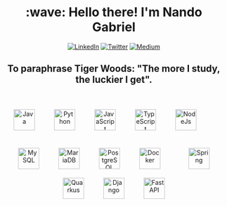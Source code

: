 <h1 align="center">:wave: Hello there! I'm Nando Gabriel</h1>
<div align="center">
  <a href="https://www.linkedin.com/in/enginnerfernandogabriel/" target="_blank" rel=noopener><img src="https://img.shields.io/badge/LinkedIn-%230077B5.svg?&style=flat-square&logo=linkedin&logoColor=white" alt="LinkedIn"></a>
  <a href="https://twitter.com/NandoTwelve" target="_blank" rel=noopener><img src="https://img.shields.io/badge/Twitter-%231DA1F2.svg?&style=flat-square&logo=x&logoColor=white" alt="Twitter"></a>
  <a href="https://medium.com/@engineerfernandogabriel" target="_blank" rel=noopener><img src="https://img.shields.io/badge/Medium-12100E?&style=flat-square&logo=medium&logoColor=white" alt="Medium"></a>
</div>

<h2 align="center">To paraphrase Tiger Woods: "The more I study, the luckier I get".</h2>

<br>

<div align="center">
  <img src="https://cdn.jsdelivr.net/gh/devicons/devicon@latest/icons/java/java-original.svg" width="48" height="48" alt="Java" style="margin-right: 20px;"/>
  <img src="https://cdn.jsdelivr.net/gh/devicons/devicon@latest/icons/python/python-original.svg" width="48" height="48" alt="Python" style="margin: 20px;"/>
  <img src="https://cdn.jsdelivr.net/gh/devicons/devicon@latest/icons/javascript/javascript-original.svg" width="48" height="48" alt="JavaScript" style="margin: 20px;"/>
  <img src="https://cdn.jsdelivr.net/gh/devicons/devicon@latest/icons/typescript/typescript-original.svg" width="48" height="48" alt="TypeScript" style="margin: 20px;"/>
  <img src="https://cdn.jsdelivr.net/gh/devicons/devicon@latest/icons/nodejs/nodejs-original.svg" width="48" height="48" alt="NodeJs" style="margin: 20px;"/>
  &nbsp;&nbsp;&nbsp;&nbsp;
  <img src="https://cdn.jsdelivr.net/gh/devicons/devicon@latest/icons/mysql/mysql-original.svg" width="48" height="48" alt="MySQL" style="margin: 20px;"/>
  <img src="https://cdn.jsdelivr.net/gh/devicons/devicon@latest/icons/mariadb/mariadb-original.svg" width="48" height="48" alt="MariaDB" style="margin: 20px;"/>
  <img src="https://cdn.jsdelivr.net/gh/devicons/devicon@latest/icons/postgresql/postgresql-original.svg" width="48" height="48" alt="PostgreSQL" style="margin: 20px;"/>
  <img src="https://cdn.jsdelivr.net/gh/devicons/devicon@latest/icons/docker/docker-original.svg" width="48" height="48" alt="Docker" style="margin: 20px;"/>
  &nbsp;&nbsp;&nbsp;&nbsp;
    <img src="https://cdn.jsdelivr.net/gh/devicons/devicon@latest/icons/spring/spring-original.svg" width="48" height="48" alt="Spring" style="margin: 0 20px;"/>
  <img src="https://cdn.jsdelivr.net/gh/devicons/devicon@latest/icons/quarkus/quarkus-original.svg" width="48" height="48" alt="Quarkus" style="margin: 0 20px;"/>
  <img src="https://cdn.jsdelivr.net/gh/devicons/devicon@latest/icons/django/django-plain.svg" width="48" height="48" alt="Django" style="margin: 0 20px;"/>
  <img src="https://cdn.jsdelivr.net/gh/devicons/devicon@latest/icons/fastapi/fastapi-original.svg" width="48" height="48" alt="FastAPI" style="margin: 0 20px;"/>
</div>
